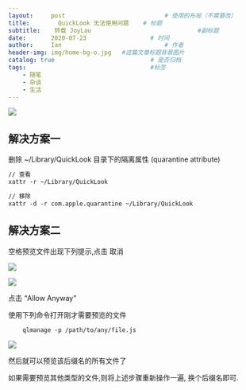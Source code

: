 ```yaml
---
layout:     post             				# 使用的布局（不需要改）
title:        QuickLook 无法使用问题    # 标题 
subtitle:    转载 JoyLau				  				#副标题
date:       2020-07-23 					# 时间
author:     Ian                  			# 作者
header-img: img/home-bg-o.jpg	#这篇文章标题背景图片
catalog: true                        	# 是否归档
tags:                              		#标签
    - 随笔
    - 杂谈
    - 生活
---
```



![](https://tva1.sinaimg.cn/large/007S8ZIlgy1gh1au68mzmj30wu0f875v.jpg)


## 解决方案一

删除 ~/Library/QuickLook 目录下的隔离属性 (quarantine attribute)

```xml
// 查看
xattr -r ~/Library/QuickLook

// 移除
xattr -d -r com.apple.quarantine ~/Library/QuickLook
```


## 解决方案二

空格预览文件出现下列提示,点击 取消

![](https://tva1.sinaimg.cn/large/007S8ZIlgy1gh1avwlpmij30wm0f6abk.jpg)

![](https://tva1.sinaimg.cn/large/007S8ZIlgy1gh1awbb2yvj30z60u0767.jpg)

点击 “Allow Anyway”

使用下列命令打开刚才需要预览的文件

```xml
    qlmanage -p /path/to/any/file.js
```

![](https://tva1.sinaimg.cn/large/007S8ZIlgy1gh1ayh4vmoj30xa0fsmz0.jpg)

然后就可以预览该后缀名的所有文件了

如果需要预览其他类型的文件,则将上述步骤重新操作一遍, 换个后缀名即可.

